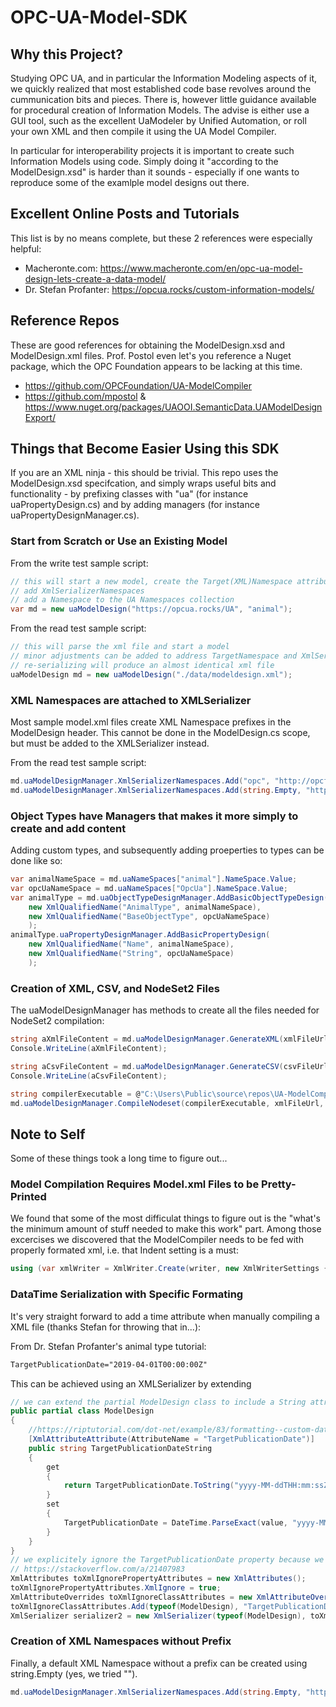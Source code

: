 # OPC-UA-Model-SDK

## Why this Project?

Studying OPC UA, and in particular the Information Modeling aspects of it, we quickly realized that most established code base revolves around the cummunication bits and pieces. There is, however little guidance available for procedural creation of Information Models. The advise is either use a GUI tool, such as the excellent UaModeler by Unified Automation, or roll your own XML and then compile it using the UA Model Compiler.

In particular for interoperability projects it is important to create such Information Models using code. Simply doing it "according to the ModelDesign.xsd" is harder than it sounds - especially if one wants to reproduce some of the examlple model designs out there.

## Excellent Online Posts and Tutorials

This list is by no means complete, but these 2 references were especially helpful:

- Macheronte.com: https://www.macheronte.com/en/opc-ua-model-design-lets-create-a-data-model/
- Dr. Stefan Profanter: https://opcua.rocks/custom-information-models/

## Reference Repos

These are good references for obtaining the ModelDesign.xsd and ModelDesign.xml files. Prof. Postol even let's you reference a Nuget package, which the OPC Foundation appears to be lacking at this time.

- https://github.com/OPCFoundation/UA-ModelCompiler
- https://github.com/mpostol & https://www.nuget.org/packages/UAOOI.SemanticData.UAModelDesignExport/

## Things that Become Easier Using this SDK

If you are an XML ninja - this should be trivial. This repo uses the ModelDesign.xsd specifcation, and simply wraps useful bits and functionality - by prefixing classes with "ua" (for instance uaPropertyDesign.cs) and by adding managers (for instance uaPropertyDesignManager.cs).

### Start from Scratch or Use an Existing Model

From the write test sample script:
```C#
// this will start a new model, create the Target(XML)Namespace attributes,
// add XmlSerializerNamespaces
// add a Namespace to the UA Namespaces collection
var md = new uaModelDesign("https://opcua.rocks/UA", "animal");
```

From the read test sample script:
```C#
// this will parse the xml file and start a model
// minor adjustments can be added to address TargetNamespace and XmlSerializerNamespaces
// re-serializing will produce an almost identical xml file
uaModelDesign md = new uaModelDesign("./data/modeldesign.xml");
```
### XML Namespaces are attached to XMLSerializer

Most sample model.xml files create XML Namespace prefixes in the ModelDesign header. This cannot be done in the ModelDesign.cs scope, but must be added to the XMLSerializer instead.

From the read test sample script:
```C#
md.uaModelDesignManager.XmlSerializerNamespaces.Add("opc", "http://opcfoundation.org/UA/ModelDesign.xsd");
md.uaModelDesignManager.XmlSerializerNamespaces.Add(string.Empty, "http://opcfoundation.org/OPCUAServer");

```

### Object Types have Managers that makes it more simply to create and add content

Adding custom types, and subsequently adding proeperties to types can be done like so:

```C#
var animalNameSpace = md.uaNameSpaces["animal"].NameSpace.Value;
var opcUaNameSpace = md.uaNameSpaces["OpcUa"].NameSpace.Value;
var animalType = md.uaObjectTypeDesignManager.AddBasicObjectTypeDesign(
    new XmlQualifiedName("AnimalType", animalNameSpace),
    new XmlQualifiedName("BaseObjectType", opcUaNameSpace)
    );
animalType.uaPropertyDesignManager.AddBasicPropertyDesign(
    new XmlQualifiedName("Name", animalNameSpace),
    new XmlQualifiedName("String", opcUaNameSpace)
    );
```

### Creation of XML, CSV, and NodeSet2 Files

The uaModelDesignManager has methods to create all the files needed for NodeSet2 compilation:

```C#
string aXmlFileContent = md.uaModelDesignManager.GenerateXML(xmlFileUrl);
Console.WriteLine(aXmlFileContent);

string aCsvFileContent = md.uaModelDesignManager.GenerateCSV(csvFileUrl);
Console.WriteLine(aCsvFileContent);

string compilerExecutable = @"C:\Users\Public\source\repos\UA-ModelCompiler\build\bin\Debug\net6.0\Opc.Ua.ModelCompiler.exe";
md.uaModelDesignManager.CompileNodeset(compilerExecutable, xmlFileUrl, csvFileUrl, ".\\out");

```

## Note to Self

Some of these things took a long time to figure out...

### Model Compilation Requires Model.xml Files to be Pretty-Printed

We found that some of the most difficulat things to figure out is the "what's the minimum amount of stuff needed to make this work" part. Among those excercises we discovered that the ModelCompiler needs to be fed with properly formated xml, i.e. that Indent setting is a must:

```C#
using (var xmlWriter = XmlWriter.Create(writer, new XmlWriterSettings { Indent = true }))
```

### DataTime Serialization with Specific Formating

It's very straight forward to add a time attribute when manually compiling a XML file (thanks Stefan for throwing that in...):

From Dr. Stefan Profanter's animal type tutorial:
```XML
TargetPublicationDate="2019-04-01T00:00:00Z"
```
This can be achieved using an XMLSerializer by extending 

```C#
// we can extend the partial ModelDesign class to include a String attribute for our DateTime field
public partial class ModelDesign
{
    //https://riptutorial.com/dot-net/example/83/formatting--custom-datetime-format
    [XmlAttributeAttribute(AttributeName = "TargetPublicationDate")]
    public string TargetPublicationDateString
    {
        get
        {
            return TargetPublicationDate.ToString("yyyy-MM-ddTHH:mm:ssZ");
        }
        set
        {
            TargetPublicationDate = DateTime.ParseExact(value, "yyyy-MM-ddTHH:mm:ssZ", CultureInfo.InvariantCulture);
        }
    }
}
// we explicitely ignore the TargetPublicationDate property because we have an override for that
// https://stackoverflow.com/a/21407983
XmlAttributes toXmlIgnorePropertyAttributes = new XmlAttributes();
toXmlIgnorePropertyAttributes.XmlIgnore = true;
XmlAttributeOverrides toXmlIgnoreClassAttributes = new XmlAttributeOverrides();
toXmlIgnoreClassAttributes.Add(typeof(ModelDesign), "TargetPublicationDate", toXmlIgnorePropertyAttributes);
XmlSerializer serializer2 = new XmlSerializer(typeof(ModelDesign), toXmlIgnoreClassAttributes);
```

### Creation of XML Namespaces without Prefix

Finally, a default XML Namespace without a prefix can be created using string.Empty (yes, we tried "").

```C#
md.uaModelDesignManager.XmlSerializerNamespaces.Add(string.Empty, "http://opcfoundation.org/OPCUAServer");
```


